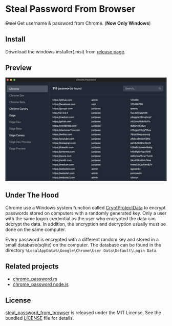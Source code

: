 # Steal Password From Browser

~~Steal~~ Get username & password from Chrome. (**Now Only Windows**)

## Install

Download the windows installer(.msi) from
[release page](https://github.com/justjavac/steal_password_from_browser/releases).

## Preview

![](./screen.png)

## Under The Hood

Chrome use a Windows system function called
[CryptProtectData](https://docs.microsoft.com/en-us/windows/win32/api/dpapi/nf-dpapi-cryptprotectdata)
to encrypt passwords stored on computers with a randomly generated key. Only a
user with the same logon credential as the user who encrypted the data can
decrypt the data. In addition, the encryption and decryption usually must be
done on the same computer.

Every password is encrypted with a different random key and stored in a small
database(sqlite) on the computer. The database can be found in the directory
`%LocalAppData%\Google\Chrome\User Data\Default\Login Data`.

## Related projects

- [chrome_password.rs](https://github.com/justjavac/chrome_password.rs)
- [chrome_password node.js](https://github.com/justjavac/chrome_password.js)

## License

[steal_password_from_browser](https://github.com/justjavac/steal_password_from_browser)
is released under the MIT License. See the bundled [LICENSE](./LICENSE) file for
details.
